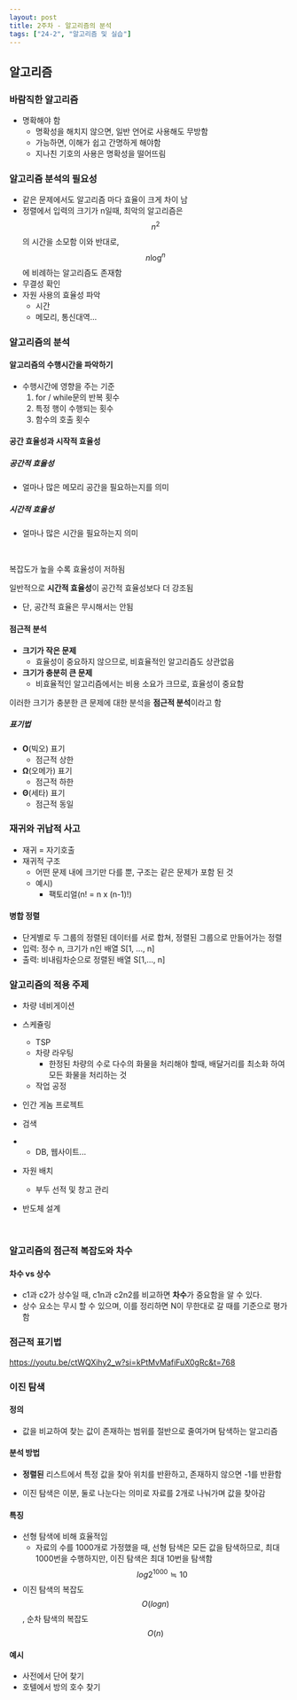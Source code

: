 ```yaml
---
layout: post
title: 2주차 - 알고리즘의 분석
tags: ["24-2", "알고리즘 및 실습"]
---
```


## 알고리즘

### 바람직한 알고리즘

- 명확해야 함
  - 명확성을 해치지 않으면, 일반 언어로 사용해도 무방함
  - 가능하면, 이해가 쉽고 간명하게 해야함
  - 지나친 기호의 사용은 명확성을 떨어뜨림

### 알고리즘 분석의 필요성

-  같은 문제에서도 알고리즘 마다 효율이 크게 차이 남
  - 정렬에서 입력의 크기가 n일때, 최악의 알고리즘은 $$n^2$$의 시간을 소모함
    이와 반대로,  $$ n\log^n$$에 비례하는 알고리즘도 존재함
- 무결성 확인
- 자원 사용의 효율성 파악
  - 시간
  - 메모리, 통신대역...

### 알고리즘의 분석

#### 알고리즘의 수행시간을 파악하기

- 수행시간에 영향을 주는 기준
  1. for / while문의 반복 횟수
  2. 특정 행이 수행되는 횟수
  3. 함수의 호출 횟수

#### 공간 효율성과 시작적 효율성

##### 공간적 효율성

- 얼마나 많은 메모리 공간을 필요하는지를 의미

##### 시간적 효율성

- 얼마나 많은 시간을 필요하는지 의미

<br>

복잡도가 높을 수록 효율성이 저하됨

일반적으로 **시간적 효율성**이 공간적 효율성보다 더 강조됨

- 단, 공간적 효율은 무시해서는 안됨

#### 점근적 분석

- **크기가 작은 문제**
  - 효율성이 중요하지 않으므로, 비효율적인 알고리즘도 상관없음
- **크기가 충분히 큰 문제**
  - 비효율적인 알고리즘에서는 비용 소요가 크므로, 효율성이 중요함

이러한 크기가 충분한 큰 문제에 대한 분석을 **점근적 분석**이라고 함

##### 표기법

- **O**(빅오) 표기
  - 점근적 상한
- **Ω**(오메가) 표기
  - 점근적 하한
- **Θ**(세타) 표기
  - 점근적 동일

### 재귀와 귀납적 사고

- 재귀 = 자기호출
- 재귀적 구조
  - 어떤 문제 내에 크기만 다를 뿐, 구조는 같은 문제가 포함 된 것
  - 예시)
    - 팩토리얼(n! = n x (n-1)!)

#### 병합 정렬

- 단게별로 두 그룹의 정렬된 데이터를 서로 합쳐, 정렬된 그룹으로 만들어가는 정렬
- 입력: 정수 n, 크기가 n인 배열 S[1, ..., n]
- 출력: 비내림차순으로 정렬된 배열 S[1,..., n]

### 알고리즘의 적용 주제

- 차량 네비게이션

- 스케쥴링
  - TSP
  - 차량 라우팅
    - 한정된 차량의 수로 다수의 화물을 처리해야 할때, 배달거리를 최소화 하여 모든 화물을 처리하는 것
  - 작업 공정
  
- 인간 게놈 프로젝트

- 검색

- - DB, 웹사이트...

- 자원 배치 
  - 부두 선적 및 창고 관리
  
- 반도체 설계

  <br>

### 알고리즘의 점근적 복잡도와 차수

#### 차수 vs 상수

- c1과 c2가 상수일 때, c1n과 c2n2를 비교하면 **차수**가 중요함을 알 수 있다.
- 상수 요소는 무시 할 수 있으며, 이를 정리하면 N이 무한대로 갈 때를 기준으로 평가함 

### 점근적 표기법

https://youtu.be/ctWQXihy2_w?si=kPtMvMafiFuX0gRc&t=768

### 이진 탐색

#### 정의

- 값을 비교하여 찾는 값이 존재하는 범위를 절반으로 줄여가며 탐색하는 알고리즘

#### 분석 방법

- **정렬된** 리스트에서 특정 값을 찾아 위치를 반환하고, 존재하지 않으면 -1를 반환함

- 이진 탐색은 이분, 둘로 나눈다는 의미로 자료를 2개로 나눠가며 값을 찾아감

#### 특징

- 선형 탐색에 비해 효율적임
  - 자료의 수를 1000개로 가정했을 때, 선형 탐색은 모든 값을 탐색하므로, 최대 1000번을 수행하지만, 이진 탐색은 최대 10번을 탐색함<br>$$log2^1000 ≒ 10$$
- 이진 탐색의 복잡도 $$O(log n)$$, 순차 탐색의 복잡도 $$O(n)$$

#### 예시
- 사전에서 단어 찾기
- 호텔에서 방의 호수 찾기
